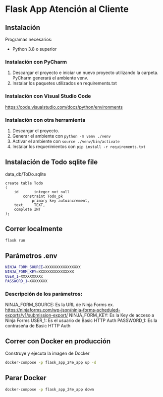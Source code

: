 # Flask App Atención al Cliente

## Instalación

Programas necesarios:

- Python 3.8 o superior

### Instalación con PyCharm

1. Descargar el proyecto e iniciar un nuevo proyecto utilizando la carpeta. PyCharm generará el ambiente venv.
2. Instalar los paquetes utilizados en requirements.txt

### Instalación con Visual Studio Code

https://code.visualstudio.com/docs/python/environments

### Instalación con otra herramienta

1. Descargar el proyecto.
2. Generar el ambiente con `python -m venv ./venv`
3. Activar el ambiente con `source ./venv/bin/activate`
4. Instalar los requerimientos con `pip install -r requirements.txt`


## Instalación de Todo sqlite file

data_db/ToDo.sqlite
```sqlite
create table Todo
(
    id       integer not null
        constraint Todo_pk
            primary key autoincrement,
    text     TEXT,
    complete INT
);
```
## Correr localmente
    
```bash
flask run
```


## Parámetros .env
 
```bash
NINJA_FORM_SOURCE=XXXXXXXXXXXXXXXX
NINJA_FORM_KEY=XXXXXXXXXXXXXXXX
USER_1=XXXXXXXXXx
PASSWORD_1=XXXXXXXX
```
### Descripción de los parámetros:
NINJA_FORM_SOURCE: Es la URL de Ninja Forms ex. https://ninjaforms.com/wp-json/ninja-forms-scheduled-exports/v1/submission-export/
NINJA_FORM_KEY: Es la Key de acceso a Ninja Forms
USER_1: Es el usuario de Basic HTTP Auth
PASSWORD_1: Es la contraseña de Basic HTTP Auth


## Correr con Docker en producción

Construye y ejecuta la imagen de Docker
```bash
docker-compose -p flask_app_24e_app up -d
```

## Parar Docker

```bash
docker-compose -p flask_app_24e_app down
```
